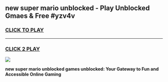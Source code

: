
## new super mario unblocked - Play Unblocked Gmaes & Free #yzv4v
<h3>
<a href="https://news.freeplayer.one?title=new_super_mario_unblocked&ref=24F">CLICK TO PLAY</a></h3>
<hr>

<h3>
<a href="https://news.freeplayer.one?title=new_super_mario_unblocked&ref=24F">CLICK 2 PLAY</a>
  
</h3>

<a href="https://news.freeplayer.one?title=new_super_mario_unblocked&ref=24F/"><img src="https://clearcache.store/games.png"></a>


**new super mario unblocked games unblocked: Your Gateway to Fun and Accessible Online Gaming**

